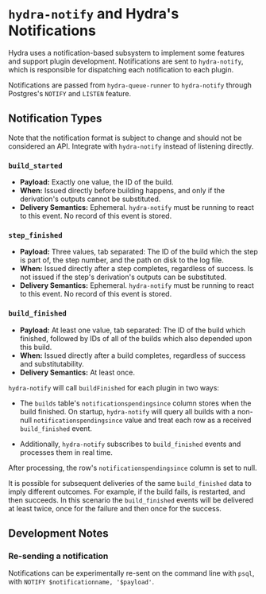 # `hydra-notify` and Hydra's Notifications

Hydra uses a notification-based subsystem to implement some features and support plugin development. Notifications are sent to `hydra-notify`, which is responsible for dispatching each notification to each plugin.

Notifications are passed from `hydra-queue-runner` to `hydra-notify` through Postgres's `NOTIFY` and `LISTEN` feature.

## Notification Types

Note that the notification format is subject to change and should not be considered an API. Integrate with `hydra-notify` instead of listening directly.

### `build_started`

* **Payload:** Exactly one value, the ID of the build.
* **When:** Issued directly before building happens, and only if the derivation's outputs cannot be substituted.
* **Delivery Semantics:** Ephemeral. `hydra-notify` must be running to react to this event. No record of this event is stored.

### `step_finished`

* **Payload:** Three values, tab separated: The ID of the build which the step is part of, the step number, and the path on disk to the log file.
* **When:** Issued directly after a step completes, regardless of success. Is not issued if the step's derivation's outputs can be substituted.
* **Delivery Semantics:** Ephemeral. `hydra-notify` must be running to react to this event. No record of this event is stored.

### `build_finished`

* **Payload:** At least one value, tab separated: The ID of the build which finished, followed by IDs of all of the builds which also depended upon this build.
* **When:** Issued directly after a build completes, regardless of success and substitutability.
* **Delivery Semantics:** At least once.

`hydra-notify` will call `buildFinished` for each plugin in two ways:

* The `builds` table's `notificationspendingsince` column stores when the build finished. On startup, `hydra-notify` will query all builds with a non-null `notificationspendingsince` value and treat each row as a received `build_finished` event.

* Additionally, `hydra-notify` subscribes to `build_finished` events and processes them in real time.

After processing, the row's `notificationspendingsince` column is set to null.

It is possible for subsequent deliveries of the same `build_finished` data to imply different outcomes. For example, if the build fails, is restarted, and then succeeds. In this scenario the `build_finished` events will be delivered at least twice, once for the failure and then once for the success.

## Development Notes

### Re-sending a notification

Notifications can be experimentally re-sent on the command line with `psql`, with `NOTIFY $notificationname, '$payload'`.

